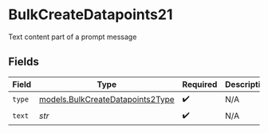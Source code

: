 # BulkCreateDatapoints21

Text content part of a prompt message


## Fields

| Field                                                                      | Type                                                                       | Required                                                                   | Description                                                                |
| -------------------------------------------------------------------------- | -------------------------------------------------------------------------- | -------------------------------------------------------------------------- | -------------------------------------------------------------------------- |
| `type`                                                                     | [models.BulkCreateDatapoints2Type](../models/bulkcreatedatapoints2type.md) | :heavy_check_mark:                                                         | N/A                                                                        |
| `text`                                                                     | *str*                                                                      | :heavy_check_mark:                                                         | N/A                                                                        |